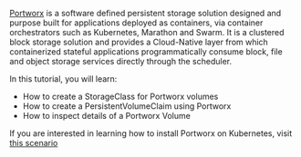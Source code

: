 [Portworx](https://portworx.com/) is a software defined persistent storage solution designed and purpose built for applications deployed as containers, via container orchestrators such as Kubernetes, Marathon and Swarm. It is a clustered block storage solution and provides a Cloud-Native layer from which containerized stateful applications programmatically consume block, file and object storage services directly through the scheduler.

In this tutorial, you will learn:
* How to create a StorageClass for Portworx volumes
* How to create a PersistentVolumeClaim using Portworx
* How to inspect details of a Portworx Volume

If you are interested in learning how to install Portworx on Kubernetes, visit [this scenario](https://www.katacoda.com/portworx/scenarios/deploy-px-k8s)